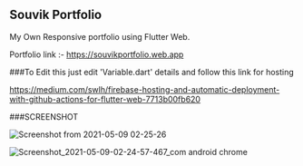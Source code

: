 ## Souvik Portfolio

My Own Responsive portfolio using Flutter Web.

Portfolio link :- https://souvikportfolio.web.app

###To Edit this just edit 'Variable.dart' details and follow this link for hosting

https://medium.com/swlh/firebase-hosting-and-automatic-deployment-with-github-actions-for-flutter-web-7713b00fb620

###SCREENSHOT

![Screenshot from 2021-05-09 02-25-26](https://user-images.githubusercontent.com/47409900/117553233-e8e24980-b06d-11eb-8822-c8e29424880a.png)

![Screenshot_2021-05-09-02-24-57-467_com android chrome](https://user-images.githubusercontent.com/47409900/117553246-00213700-b06e-11eb-9fc9-7f3ff58325cd.jpg)

